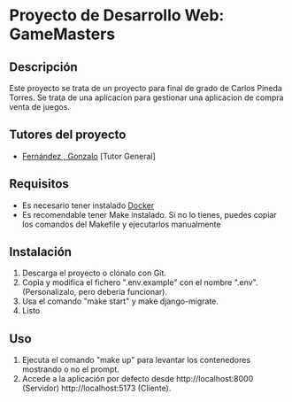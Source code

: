 # Proyecto de Desarrollo Web: GameMasters

## Descripción
Este proyecto se trata de un proyecto para final de grado de Carlos Pineda Torres. Se trata de una aplicacion para gestionar una aplicacion de compra venta de juegos.
## Tutores del proyecto
- [Fernández , Gonzalo](https://github.com/GonxFH) [Tutor General]

## Requisitos
- Es necesario tener instalado [Docker](https://www.docker.com/)
- Es recomendable tener Make instalado. Si no lo tienes, puedes copiar los comandos del Makefile y ejecutarlos manualmente

## Instalación
1. Descarga el proyecto o clónalo con Git.
2. Copia y modifica el fichero ".env.example" con el nombre ".env".(Personalizalo, pero deberia funcionar).
3. Usa el comando "make start" y  make django-migrate.
4. Listo

## Uso
1. Ejecuta el comando "make up" para levantar los contenedores mostrando o no el prompt.
2. Accede a la aplicación por defecto desde http://localhost:8000 (Servidor) http://localhost:5173 (Cliente).
